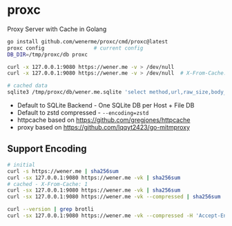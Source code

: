 # proxc

Proxy Server with Cache in Golang

```bash
go install github.com/wenerme/proxc/cmd/proxc@latest
proxc config                # current config
DB_DIR=/tmp/proxc/db proxc

curl -x 127.0.0.1:9080 https://wener.me -v > /dev/null
curl -x 127.0.0.1:9080 https://wener.me -v > /dev/null  # X-From-Cache: 1

# cached data
sqlite3 /tmp/proxc/db/wener.me.sqlite 'select method,url,raw_size,body_size,length(body) from http_responses'
```

- Default to SQLite Backend - One SQLite DB per Host + File DB
- Default to zstd compressed - `--encoding=zstd`
- httpcache based on https://github.com/gregjones/httpcache
- proxy based on https://github.com/lqqyt2423/go-mitmproxy

## Support Encoding

```bash
# initial
curl -s https://wener.me | sha256sum
curl -sx 127.0.0.1:9080 https://wener.me -vk | sha256sum
# cached - X-From-Cache: 1
curl -sx 127.0.0.1:9080 https://wener.me -vk | sha256sum
curl -sx 127.0.0.1:9080 https://wener.me -vk --compressed | sha256sum

curl --version | grep brotli
curl -sx 127.0.0.1:9080 https://wener.me -vk --compressed -H 'Accept-Encoding: br' | sha256sum
```
